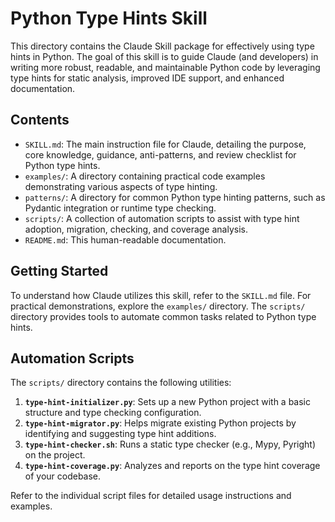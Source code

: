# Python Type Hints Skill

This directory contains the Claude Skill package for effectively using type hints in Python. The goal of this skill is to guide Claude (and developers) in writing more robust, readable, and maintainable Python code by leveraging type hints for static analysis, improved IDE support, and enhanced documentation.

## Contents

-   `SKILL.md`: The main instruction file for Claude, detailing the purpose, core knowledge, guidance, anti-patterns, and review checklist for Python type hints.
-   `examples/`: A directory containing practical code examples demonstrating various aspects of type hinting.
-   `patterns/`: A directory for common Python type hinting patterns, such as Pydantic integration or runtime type checking.
-   `scripts/`: A collection of automation scripts to assist with type hint adoption, migration, checking, and coverage analysis.
-   `README.md`: This human-readable documentation.

## Getting Started

To understand how Claude utilizes this skill, refer to the `SKILL.md` file. For practical demonstrations, explore the `examples/` directory. The `scripts/` directory provides tools to automate common tasks related to Python type hints.

## Automation Scripts

The `scripts/` directory contains the following utilities:

1.  **`type-hint-initializer.py`**: Sets up a new Python project with a basic structure and type checking configuration.
2.  **`type-hint-migrator.py`**: Helps migrate existing Python projects by identifying and suggesting type hint additions.
3.  **`type-hint-checker.sh`**: Runs a static type checker (e.g., Mypy, Pyright) on the project.
4.  **`type-hint-coverage.py`**: Analyzes and reports on the type hint coverage of your codebase.

Refer to the individual script files for detailed usage instructions and examples.
